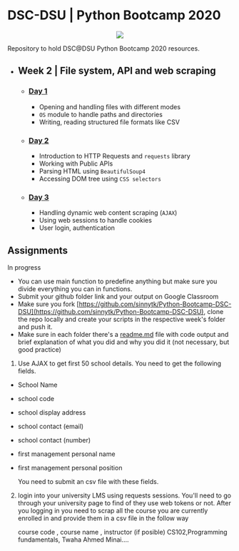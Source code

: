 # DSC-DSU | Python Bootcamp 2020

<p align="center"><img src="../banner.jpg"></img></p>
Repository to hold DSC@DSU Python Bootcamp 2020 resources.

- ## Week 2 | File system, API and web scraping

  - ### [Day 1](day_1/)

    - Opening and handling files with different modes
    - `OS` module to handle paths and directories
    - Writing, reading structured file formats like CSV

  - ### [Day 2](day_2/)

    - Introduction to HTTP Requests and `requests` library
    - Working with Public APIs
    - Parsing HTML using `BeautifulSoup4`
    - Accessing DOM tree using `CSS selectors`

  - ### [Day 3](day_3/)
    - Handling dynamic web content scraping (`AJAX`)
    - Using web sessions to handle cookies
    - User login, authentication

## Assignments

In progress

- You can use main function to predefine anything but make sure you divide everything you can in functions.
- Submit your github folder link and your output on Google Classroom
- Make sure you fork [https://github.com/sinnytk/Python-Bootcamp-DSC-DSU](https://github.com/sinnytk/Python-Bootcamp-DSC-DSU), clone the repo locally and create your scripts in the respective week's folder and push it.
- Make sure in each folder there's a [readme.md](http://readme.md) file with code output and brief explanation of what you did and why you did it (not necessary, but good practice)
1. Use AJAX to get first 50 school details. You need to get the following fields.
  - School Name
  - school code
  - school display  address     
  - school contact (email)
  - school contact (number)
  - first management personal name
  - first management personal position

    You need to submit an csv file with these fields. 

2. login into your university LMS using requests sessions. You'll need to go through your university page to find of they use web tokens or not. After you logging in you need to scrap all the course you are currently enrolled in and provide them in a csv file in the follow way

    course code , course name , instructor (if posible)
    CS102,Programming fundamentals, Twaha Ahmed Minai....

